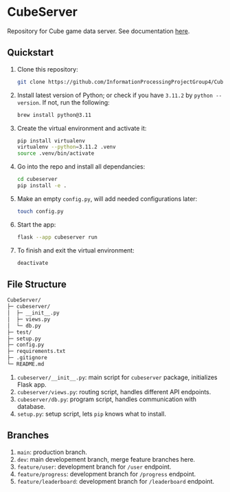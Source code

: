 # CubeServer

Repository for Cube game data server. See documentation [here](https://hackmd.io/@samuelpswang/Hke6Z5zCj).

## Quickstart

1. Clone this repository:

    ```sh
    git clone https://github.com/InformationProcessingProjectGroup4/CubeServer
    ```

2. Install latest version of Python; or check if you have `3.11.2` by `python --version`. If not, run the following:

    ```sh
    brew install python@3.11
    ```

3. Create the virtual environment and activate it:

    ```sh
    pip install virtualenv
    virtualenv --python=3.11.2 .venv
    source .venv/bin/activate
    ```

4. Go into the repo and install all dependancies:

    ```sh
    cd cubeserver
    pip install -e .
    ```

5. Make an empty `config.py`, will add needed configurations later:

    ```sh
    touch config.py
    ```

6. Start the app:

    ```sh
    flask --app cubeserver run
    ```

7. To finish and exit the virtual environment:

    ```sh
    deactivate
    ```

## File Structure

```txt
CubeServer/
├─ cubeserver/
│  ├─ __init__.py
│  ├─ views.py
│  └─ db.py
├─ test/
├─ setup.py
├─ config.py
├─ requirements.txt
├─ .gitignore
└─ README.md
```

1. `cubeserver/__init__.py`: main script for `cubeserver` package, initializes Flask app.
2. `cubeserver/views.py`: routing script, handles different API endpoints.
3. `cubeserver/db.py`: program script, handles communication with database.
4. `setup.py`: setup script, lets `pip` knows what to install.

## Branches

1. `main`: production branch.
2. `dev`: main developement branch, merge feature branches here.
3. `feature/user`: development branch for `/user` endpoint.
4. `feature/progress`: development branch for `/progress` endpoint.
5. `feature/leaderboard`: development branch for `/leaderboard` endpoint.
